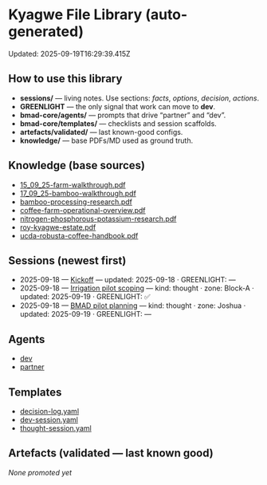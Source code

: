 # Kyagwe File Library (auto-generated)
Updated: 2025-09-19T16:29:39.415Z

## How to use this library
- **sessions/** — living notes. Use sections: *facts*, *options*, *decision*, *actions*.
- **GREENLIGHT** — the only signal that work can move to **dev**.
- **bmad-core/agents/** — prompts that drive “partner” and “dev”.
- **bmad-core/templates/** — checklists and session scaffolds.
- **artefacts/validated/** — last known-good configs.
- **knowledge/** — base PDFs/MD used as ground truth.

## Knowledge (base sources)
- [15_09_25-farm-walkthrough.pdf](docs/knowledge/15_09_25-farm-walkthrough.pdf)
- [17_09_25-bamboo-walkthrough.pdf](docs/knowledge/17_09_25-bamboo-walkthrough.pdf)
- [bamboo-processing-research.pdf](docs/knowledge/bamboo-processing-research.pdf)
- [coffee-farm-operational-overview.pdf](docs/knowledge/coffee-farm-operational-overview.pdf)
- [nitrogen-phosphorous-potassium-research.pdf](docs/knowledge/nitrogen-phosphorous-potassium-research.pdf)
- [roy-kyagwe-estate.pdf](docs/knowledge/roy-kyagwe-estate.pdf)
- [ucda-robusta-coffee-handbook.pdf](docs/knowledge/ucda-robusta-coffee-handbook.pdf)

## Sessions (newest first)
- 2025-09-18 — [Kickoff](docs/sessions/2025-09-18--kickoff.md) — updated: 2025-09-18 · GREENLIGHT: —
- 2025-09-18 — [Irrigation pilot scoping](docs/sessions/2025-09-18--irrigation-pilot-scoping.md) — kind: thought · zone: Block-A · updated: 2025-09-19 · GREENLIGHT: ✅
- 2025-09-18 — [BMAD pilot planning](docs/sessions/2025-09-18--bmad-pilot-planning.md) — kind: thought · zone: Joshua · updated: 2025-09-19 · GREENLIGHT: —

## Agents
- [dev](bmad-core/agents/dev.md)
- [partner](bmad-core/agents/partner.md)

## Templates
- [decision-log.yaml](bmad-core/templates/decision-log.yaml)
- [dev-session.yaml](bmad-core/templates/dev-session.yaml)
- [thought-session.yaml](bmad-core/templates/thought-session.yaml)

## Artefacts (validated — last known good)
_None promoted yet_
